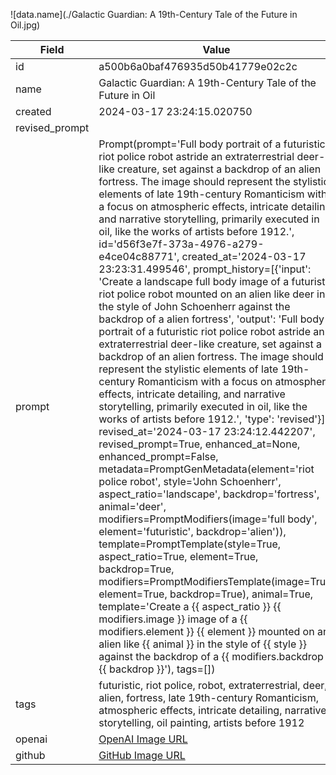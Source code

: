 

![data.name](./Galactic Guardian: A 19th-Century Tale of the Future in Oil.jpg)

| Field          | Value                                                                                                                     |
|----------------|---------------------------------------------------------------------------------------------------------------------------|
| id             | a500b6a0baf476935d50b41779e02c2c                                                                                                             |
| name           | Galactic Guardian: A 19th-Century Tale of the Future in Oil                                                                                                       |
| created        | 2024-03-17 23:24:15.020750                                                                                                        |
| revised_prompt |                                                                                                 |
| prompt         | Prompt(prompt='Full body portrait of a futuristic riot police robot astride an extraterrestrial deer-like creature, set against a backdrop of an alien fortress. The image should represent the stylistic elements of late 19th-century Romanticism with a focus on atmospheric effects, intricate detailing, and narrative storytelling, primarily executed in oil, like the works of artists before 1912.', id='d56f3e7f-373a-4976-a279-e4ce04c88771', created_at='2024-03-17 23:23:31.499546', prompt_history=[{'input': 'Create a landscape full body image of a futuristic riot police robot mounted on an alien like deer in the style of John Schoenherr against the backdrop of a alien fortress', 'output': 'Full body portrait of a futuristic riot police robot astride an extraterrestrial deer-like creature, set against a backdrop of an alien fortress. The image should represent the stylistic elements of late 19th-century Romanticism with a focus on atmospheric effects, intricate detailing, and narrative storytelling, primarily executed in oil, like the works of artists before 1912.', 'type': 'revised'}], revised_at='2024-03-17 23:24:12.442207', revised_prompt=True, enhanced_at=None, enhanced_prompt=False, metadata=PromptGenMetadata(element='riot police robot', style='John Schoenherr', aspect_ratio='landscape', backdrop='fortress', animal='deer', modifiers=PromptModifiers(image='full body', element='futuristic', backdrop='alien')), template=PromptTemplate(style=True, aspect_ratio=True, element=True, backdrop=True, modifiers=PromptModifiersTemplate(image=True, element=True, backdrop=True), animal=True, template='Create a {{ aspect_ratio }} {{ modifiers.image }} image of a {{ modifiers.element }} {{ element }} mounted on an alien like {{ animal }} in the style of {{ style }} against the backdrop of a {{ modifiers.backdrop }} {{ backdrop }}'), tags=[])                                                                                                         |
| tags           | futuristic, riot police, robot, extraterrestrial, deer, alien, fortress, late 19th-century Romanticism, atmospheric effects, intricate detailing, narrative storytelling, oil painting, artists before 1912                                                                                              |
| openai         | [OpenAI Image URL](https://oaidalleapiprodscus.blob.core.windows.net/private/org-TZj0gKpq3CiXdXNznVOkBYav/user-t5KW5S6yYiCS0u4yDWasqnEP/img-4r2MsQxTWVX2UPezZQ3gi3b3.png?st=2024-03-17T22%3A24%3A10Z&se=2024-03-18T00%3A24%3A10Z&sp=r&sv=2021-08-06&sr=b&rscd=inline&rsct=image/png&skoid=6aaadede-4fb3-4698-a8f6-684d7786b067&sktid=a48cca56-e6da-484e-a814-9c849652bcb3&skt=2024-03-17T16%3A34%3A48Z&ske=2024-03-18T16%3A34%3A48Z&sks=b&skv=2021-08-06&sig=ygzH%2BOsH1HTmpmuBBK662MYI9AI1zq3tWfdZooEbqPY%3D)                                                                                |
| github         | [GitHub Image URL](https://github.com/Caneta-Silva/cyber-tomorrow/blob/main/images/a500b6a0baf476935d50b41779e02c2c/a500b6a0baf476935d50b41779e02c2c.jpg)                                                                                |
